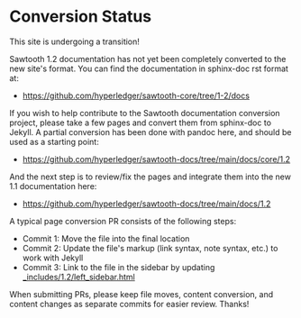 # Conversion Status

<!--
  Copyright 2022 Cargill Incorporated

  Licensed under Creative Commons Attribution 4.0 International License
  https://creativecommons.org/licenses/by/4.0/
-->

This site is undergoing a transition!

Sawtooth 1.2 documentation has not yet been completely converted to the new
site's format.  You can find the documentation in sphinx-doc rst format at:

- <https://github.com/hyperledger/sawtooth-core/tree/1-2/docs>

If you wish to help contribute to the Sawtooth documentation conversion
project, please take a few pages and convert them from sphinx-doc to Jekyll.
A partial conversion has been done with pandoc here, and should be used as
a starting point:

- <https://github.com/hyperledger/sawtooth-docs/tree/main/docs/core/1.2>

And the next step is to review/fix the pages and integrate them into the new
1.1 documentation here:

- <https://github.com/hyperledger/sawtooth-docs/tree/main/docs/1.2>

A typical page conversion PR consists of the following steps:

- Commit 1: Move the file into the final location
- Commit 2: Update the file's markup (link syntax, note syntax, etc.) to work
  with Jekyll
- Commit 3: Link to the file in the sidebar by updating
  [_includes/1.2/left_sidebar.html](https://github.com/hyperledger/sawtooth-docs/blob/main/_includes/1.2/left_sidebar.html)

When submitting PRs, please keep file moves, content conversion, and content
changes as separate commits for easier review. Thanks!
